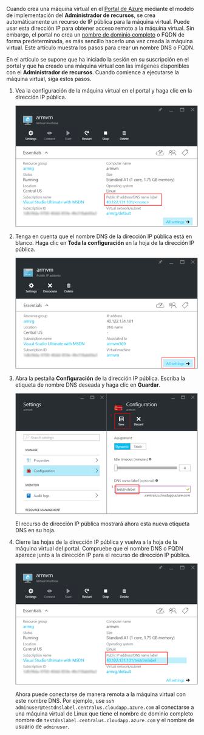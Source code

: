 


Cuando crea una máquina virtual en el [Portal de Azure](https://portal.azure.com) mediante el modelo de implementación del **Administrador de recursos**, se crea automáticamente un recurso de IP pública para la máquina virtual. Puede usar esta dirección IP para obtener acceso remoto a la máquina virtual. Sin embargo, el portal no crea un [nombre de dominio completo](https://en.wikipedia.org/wiki/Fully_qualified_domain_name) o FQDN de forma predeterminada, es más sencillo hacerlo una vez creada la máquina virtual. Este artículo muestra los pasos para crear un nombre DNS o FQDN.

En el artículo se supone que ha iniciado la sesión en su suscripción en el portal y que ha creado una máquina virtual con las imágenes disponibles con el **Administrador de recursos**. Cuando comience a ejecutarse la máquina virtual, siga estos pasos.

1.  Vea la configuración de la máquina virtual en el portal y haga clic en la dirección IP pública.

    ![buscar recurso de ip](./media/virtual-machines-common-portal-create-fqdn/locatePublicIP.PNG)

2.  Tenga en cuenta que el nombre DNS de la dirección IP pública está en blanco. Haga clic en **Toda la configuración** en la hoja de la dirección IP pública.

    ![configuración de ip](./media/virtual-machines-common-portal-create-fqdn/settingsIP.PNG)

3.  Abra la pestaña **Configuración** de la dirección IP pública. Escriba la etiqueta de nombre DNS deseada y haga clic en **Guardar**.

    ![escribir etiqueta de nombre dns](./media/virtual-machines-common-portal-create-fqdn/dnsNameLabel.PNG)

    El recurso de dirección IP pública mostrará ahora esta nueva etiqueta DNS en su hoja.

4.  Cierre las hojas de la dirección IP pública y vuelva a la hoja de la máquina virtual del portal. Compruebe que el nombre DNS o FQDN aparece junto a la dirección IP para el recurso de dirección IP pública.

    ![Se crea el FQDN](./media/virtual-machines-common-portal-create-fqdn/fqdnCreated.PNG)


    Ahora puede conectarse de manera remota a la máquina virtual con este nombre DNS. Por ejemplo, use `ssh adminuser@testdnslabel.centralus.cloudapp.azure.com` al conectarse a una máquina virtual de Linux que tiene el nombre de dominio completo nombre de `testdnslabel.centralus.cloudapp.azure.com` y el nombre de usuario de `adminuser`.

<!---HONumber=AcomDC_0406_2016-->